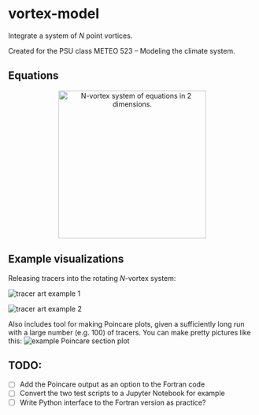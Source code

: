 # vortex-model

Integrate a system of *N* point vortices.

Created for the PSU class METEO 523 – Modeling the climate system.

## Equations

<div align="center">
<img src="N-vortex_evolution_equations.png"
    alt="N-vortex system of equations in 2 dimensions."
    width=300>
</div>

## Example visualizations

Releasing tracers into the rotating *N*-vortex system:
<!-- <div align="center"><img src="examples/tracer_art_1.jpg" width=300 alt="Tracer art example 1"></div> -->
![tracer art example 1](./examples/tracer_art_1.jpg)
<!-- <div align="center"><img src="examples/tracer_art_2.jpg" width=300 alt="Tracer art example 2"></div> -->
![tracer art example 2](./examples/tracer_art_2.png)

Also includes tool for making Poincare plots, given a sufficiently long run with a large number (e.g. 100) of tracers. You can make pretty pictures like this:
![example Poincare section plot](./examples/ps_theta60deg.png)

## TODO:

* [ ] Add the Poincare output as an option to the Fortran code
* [ ] Convert the two test scripts to a Jupyter Notebook for example
* [ ] Write Python interface to the Fortran version as practice?
